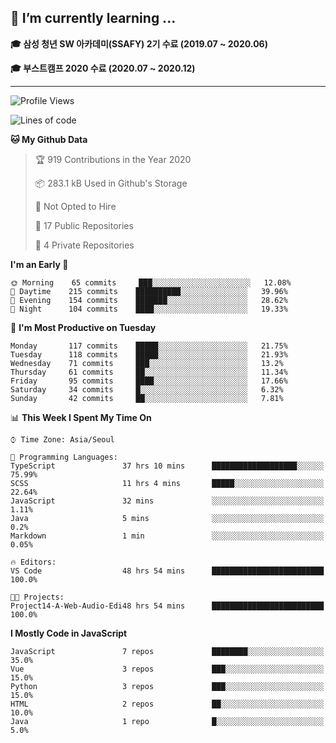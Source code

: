 ## 🌱 I’m currently learning ...

**🎓 삼성 청년 SW 아카데미(SSAFY) 2기 수료 (2019.07 ~ 2020.06)**

**🎓 부스트캠프 2020 수료 (2020.07 ~ 2020.12)**
 
-----

<!--START_SECTION:waka-->
![Profile Views](http://img.shields.io/badge/Profile%20Views-1-blue)

![Lines of code](https://img.shields.io/badge/From%20Hello%20World%20I%27ve%20Written-4389%20lines%20of%20code-blue)

**🐱 My Github Data** 

> 🏆 919 Contributions in the Year 2020
 > 
> 📦 283.1 kB Used in Github's Storage 
 > 
> 🚫 Not Opted to Hire
 > 
> 📜 17 Public Repositories 
 > 
> 🔑 4 Private Repositories  
 > 
**I'm an Early 🐤** 

```text
🌞 Morning    65 commits     ███░░░░░░░░░░░░░░░░░░░░░░   12.08% 
🌆 Daytime    215 commits    ██████████░░░░░░░░░░░░░░░   39.96% 
🌃 Evening    154 commits    ███████░░░░░░░░░░░░░░░░░░   28.62% 
🌙 Night      104 commits    ████░░░░░░░░░░░░░░░░░░░░░   19.33%

```
📅 **I'm Most Productive on Tuesday** 

```text
Monday       117 commits    █████░░░░░░░░░░░░░░░░░░░░   21.75% 
Tuesday      118 commits    █████░░░░░░░░░░░░░░░░░░░░   21.93% 
Wednesday    71 commits     ███░░░░░░░░░░░░░░░░░░░░░░   13.2% 
Thursday     61 commits     ██░░░░░░░░░░░░░░░░░░░░░░░   11.34% 
Friday       95 commits     ████░░░░░░░░░░░░░░░░░░░░░   17.66% 
Saturday     34 commits     █░░░░░░░░░░░░░░░░░░░░░░░░   6.32% 
Sunday       42 commits     ██░░░░░░░░░░░░░░░░░░░░░░░   7.81%

```


📊 **This Week I Spent My Time On** 

```text
⌚︎ Time Zone: Asia/Seoul

💬 Programming Languages: 
TypeScript               37 hrs 10 mins      ███████████████████░░░░░░   75.99% 
SCSS                     11 hrs 4 mins       █████░░░░░░░░░░░░░░░░░░░░   22.64% 
JavaScript               32 mins             ░░░░░░░░░░░░░░░░░░░░░░░░░   1.11% 
Java                     5 mins              ░░░░░░░░░░░░░░░░░░░░░░░░░   0.2% 
Markdown                 1 min               ░░░░░░░░░░░░░░░░░░░░░░░░░   0.05%

🔥 Editors: 
VS Code                  48 hrs 54 mins      █████████████████████████   100.0%

🐱‍💻 Projects: 
Project14-A-Web-Audio-Edi48 hrs 54 mins      █████████████████████████   100.0%

```

**I Mostly Code in JavaScript** 

```text
JavaScript               7 repos             ████████░░░░░░░░░░░░░░░░░   35.0% 
Vue                      3 repos             ███░░░░░░░░░░░░░░░░░░░░░░   15.0% 
Python                   3 repos             ███░░░░░░░░░░░░░░░░░░░░░░   15.0% 
HTML                     2 repos             ██░░░░░░░░░░░░░░░░░░░░░░░   10.0% 
Java                     1 repo              █░░░░░░░░░░░░░░░░░░░░░░░░   5.0%

```



<!--END_SECTION:waka-->
